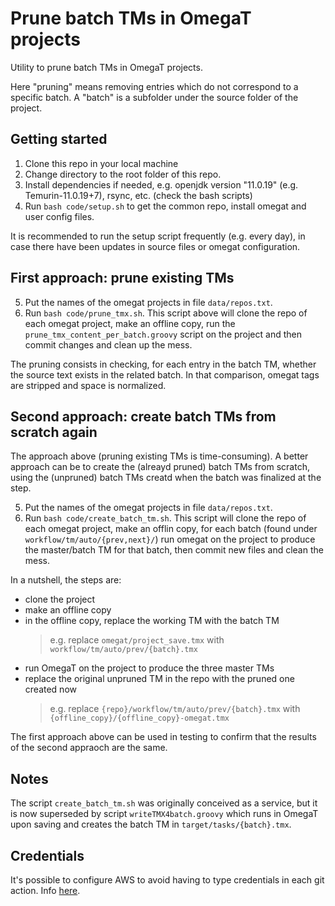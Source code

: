 # Prune batch TMs in OmegaT projects

Utility to prune batch TMs in OmegaT projects. 

Here "pruning" means removing entries which do not correspond to a specific batch. A "batch" is a subfolder under the source folder of the project.

## Getting started

1. Clone this repo in your local machine
2. Change directory to the root folder of this repo.
3. Install dependencies if needed, e.g. openjdk version "11.0.19" (e.g. Temurin-11.0.19+7), rsync, etc. (check the bash scripts)
4. Run `bash code/setup.sh` to get the common repo, install omegat and user config files.

It is recommended to run the setup script frequently (e.g. every day), in case there have been updates in source files or omegat configuration.

## First approach: prune existing TMs

5. Put the names of the omegat projects in file `data/repos.txt`.
6. Run `bash code/prune_tmx.sh`. This script above will clone the repo of each omegat project, make an offline copy, run the `prune_tmx_content_per_batch.groovy` script on the project and then commit changes and clean up the mess.

The pruning consists in checking, for each entry in the batch TM, whether the source text exists in the related batch. In that comparison, omegat tags are stripped and space is normalized.

## Second approach: create batch TMs from scratch again

The approach above (pruning existing TMs is time-consuming). A better approach can be to create the (alreayd pruned) batch TMs from scratch, using the (unpruned) batch TMs creatd when the batch was finalized at the step. 

5. Put the names of the omegat projects in file `data/repos.txt`.
6. Run `bash code/create_batch_tm.sh`. This script will clone the repo of each omegat project, make an offlin copy, for each batch (found under `workflow/tm/auto/{prev,next}/`) run omegat on the project to produce the master/batch TM for that batch, then commit new files and clean the mess.

In a nutshell, the steps are:

- clone the project
- make an offline copy
- in the offline copy, replace the working TM with the batch TM
    > e.g. replace `omegat/project_save.tmx` with `workflow/tm/auto/prev/{batch}.tmx`
- run OmegaT on the project to produce the three master TMs
- replace the original unpruned TM in the repo with the pruned one created now
    > e.g. replace `{repo}/workflow/tm/auto/prev/{batch}.tmx` with `{offline_copy}/{offline_copy}-omegat.tmx`

The first approach above can be used in testing to confirm that the results of the second appraoch are the same.

## Notes

The script `create_batch_tm.sh` was originally conceived as a service, but it is now superseded by script `writeTMX4batch.groovy` which runs in OmegaT upon saving and creates the batch TM in `target/tasks/{batch}.tmx`.

## Credentials

It's possible to configure AWS to avoid having to type credentials in each git action. Info [here](https://github.com/capstanlqc/mk-omegat-team-projs/blob/master/docs/notes.txt).